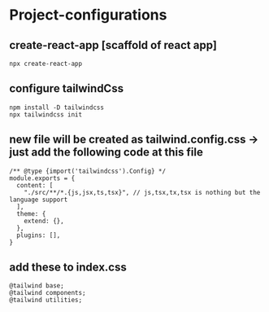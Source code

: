 # Project-configurations

## create-react-app [scaffold of react app]
``` 
npx create-react-app
``` 

## configure tailwindCss 
``` 
npm install -D tailwindcss
npx tailwindcss init
``` 

## new file will be created as tailwind.config.css -> just add the following code at this file 
``` 
/** @type {import('tailwindcss').Config} */
module.exports = {
  content: [
    "./src/**/*.{js,jsx,ts,tsx}", // js,tsx,tx,tsx is nothing but the language support
  ],
  theme: {
    extend: {},
  },
  plugins: [],
}
``` 

## add these to index.css
``` 
@tailwind base;
@tailwind components;
@tailwind utilities;
``` 


